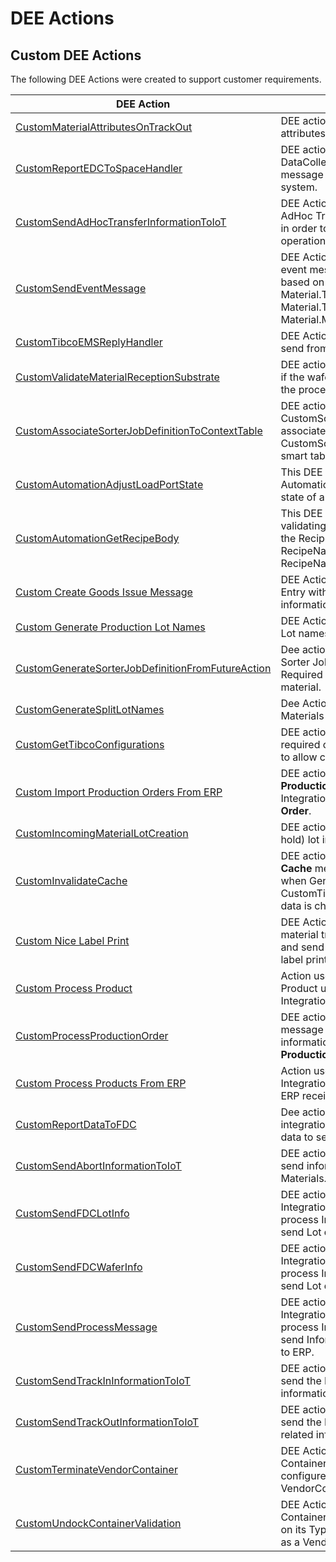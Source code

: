 # DEE Actions

## Custom DEE Actions

The following DEE Actions were created to support customer requirements.

| DEE Action                     | Description       |
| ------                    | ------            |
| [CustomMaterialAttributesOnTrackOut](/cmf.custom.help/techspec>artifacts>deeactions>custom_material_attributes_on_trackout) | DEE action responsible to set attributes on Material on TrackOut |
| [CustomReportEDCToSpaceHandler](/cmf.custom.help/techspec>artifacts>deeactions>custom_report_edc_to_space_handler) | DEE action to validate DataCollection and create a XML message to be sent to Space system. |
| [CustomSendAdHocTransferInformationToIoT](/cmf.custom.help/techspec>artifacts>deeactions>custom_send_adhoc_transfer_information_to_iot) | DEE Action responsible for sending AdHoc Transfer Information to IoT in order to process containers operations. |
| [CustomSendEventMessage](/cmf.custom.help/techspec>artifacts>deeactions>custom_send_event_message) | DEE Action used to publish Lot event messages to MessageBus based on Material action. E.g.: Material.TrackIn, Material.TrackOut, Material.MoveNext. |
| [CustomTibcoEMSReplyHandler](/cmf.custom.help/techspec>artifacts>deeactions>custom_tibco_ems_reply_handler) | DEE Action to handle the reply send from Tibco EMS. |
| [CustomValidateMaterialReceptionSubstrate](/cmf.custom.help/techspec>artifacts>deeactions>custom_validate_material_reception_substrate) | DEE action responsible for validate if the wafer is valid to proceed with the process. |
| [CustomAssociateSorterJobDefinitionToContextTable](/cmf.custom.help/techspec>artifacts>deeactions>customassociatesorterjobdefinitiontocontexttable) | DEE action to create CustomSorterJobDefinition and associate to the context on CustomSorterJobDefinitionContext smart table. |
| [CustomAutomationAdjustLoadPortState](/cmf.custom.help/techspec>artifacts>deeactions>customautomationadjustloadportstate) | This DEE Action is triggered by IoT Automation in order to adjust the state of a Load Port. |
| [CustomAutomationGetRecipeBody](/cmf.custom.help/techspec>artifacts>deeactions>customautomationgetrecipebody) | This DEE is responsible for validating the Recipe and return the RecipeBody, the RecipeNameOnEquipment and RecipeName of a given Recipe. |
| [Custom Create Goods Issue Message](/cmf.custom.help/techspec>artifacts>deeactions>customcreategoodsissuemessage) | DEE Action to create an Integration Entry with Goods Issue information. |
| [Custom Generate Production Lot Names](/cmf.custom.help/techspec>artifacts>deeactions>customgenerateproductionlotnames) | DEE Action used to generate new Lot names. |
| [CustomGenerateSorterJobDefinitionFromFutureAction](/cmf.custom.help/techspec>artifacts>deeactions>customgeneratesorterjobdefinitionfromfutureaction) | Dee action to Generate a Custom Sorter Job Definition if exists a Required Future Action for a given material. |
| [CustomGenerateSplitLotNames](/cmf.custom.help/techspec>artifacts>deeactions>customgeneratesplitlotnames) | Dee Action used to generate Materials name for split lots. |
| [CustomGetTibcoConfigurations](/cmf.custom.help/techspec>artifacts>deeactions>customgettibcoconfigurations) | DEE action that retrieves the required configurations from MES to allow connecting to TibcoEMS. |
| [Custom Import Production Orders From ERP](/cmf.custom.help/techspec>artifacts>deeactions>customimportproductionordersfromerp) | DEE action to receive a list of **Production Orders** and create a Integration Entry per **Production Order**. |
| [CustomIncomingMaterialLotCreation](/cmf.custom.help/techspec>artifacts>deeactions>customincomingmateriallotcreation) | DEE action to create or update (on hold) lot incoming from ERP. |
| [CustomInvalidateCache](/cmf.custom.help/techspec>artifacts>deeactions>custominvalidatecache) | DEE action to publish an **Invalidate Cache** message to Message Bus when Generic Table CustomTibcoEMSGatewayResolver data is changed.. |
| [Custom Nice Label Print](/cmf.custom.help/techspec>artifacts>deeactions>customnicelabelprint) | DEE Action to be triggered on material track out to send retrieve and send information for the nice label printing. |
| [Custom Process Product](/cmf.custom.help/techspec>artifacts>deeactions>customprocessproduct) | Action used to create or update Product using body message of an Integration Entry. |
| [CustomProcessProductionOrder](/cmf.custom.help/techspec>artifacts>deeactions>customprocessproductionorder) | DEE action to receive a xml message with the needed information to create or update a **Production Order**. |
| [Custom Process Products From ERP](/cmf.custom.help/techspec>artifacts>deeactions>customprocessproductsfromerp) | Action used to create an Integration Entry per Product using ERP received message. |
| [CustomReportDataToFDC](/cmf.custom.help/techspec>artifacts>deeactions>customreportdatatofdc) | Dee action is triggered to create an integration entry with the material data to send to FDC. |
| [CustomSendAbortInformationToIoT](/cmf.custom.help/techspec>artifacts>deeactions>customsendabortinformationtoiot) | DEE action to Trigger IoT call to send information about Aborted Materials. |
| [CustomSendFDCLotInfo](/cmf.custom.help/techspec>artifacts>deeactions>customsendfdclotinfo) | DEE action to be triggered by the Integration Entry Handler to process Integration Entries and send Lot data to Onto FDC. |
| [CustomSendFDCWaferInfo](/cmf.custom.help/techspec>artifacts>deeactions>customsendfdcwaferinfo) | DEE action to be triggered by the Integration Entry Handler to process Integration Entries and send Lot data to Onto FDC. |
| [CustomSendProcessMessage](/cmf.custom.help/techspec>artifacts>deeactions>customsendprocessmessage) | DEE action to be triggered by the Integration Entry Handler to process Integration Entries and send Inform Goods Issue message to ERP. |
| [CustomSendTrackInInformationToIoT](/cmf.custom.help/techspec>artifacts>deeactions>customsendtrackininformationtoiot) | DEE action to Trigger IoT call to send the Materials TrackIn related information. |
| [CustomSendTrackOutInformationToIoT](/cmf.custom.help/techspec>artifacts>deeactions>customsendtrackoutinformationtoiot) | DEE action to Trigger IoT call to send the Materials Track Out related information. |
| [CustomTerminateVendorContainer](/cmf.custom.help/techspec>artifacts>deeactions>customterminatevendorcontainer) | DEE Action used to terminate a Container from a specific type configured as a VendorContainerType. |
| [CustomUndockContainerValidation](/cmf.custom.help/techspec>artifacts>deeactions>customundockcontainervalidation) | DEE Action used to validate if a Container can be undocked based on its Type being or not configured as a VendorContainerType. |


